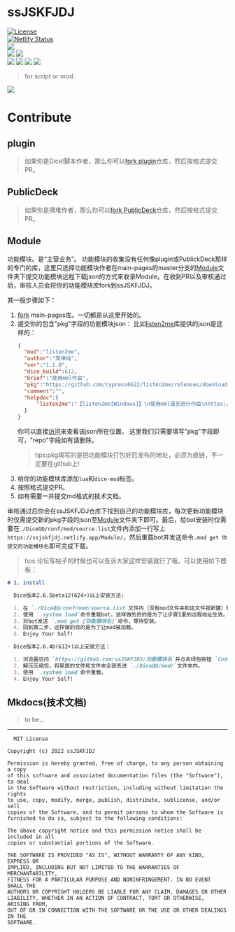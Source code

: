 # ssJSKFJDJ

[![License](https://img.shields.io/github/license/ssJSKFJDJ/.github.svg)](http://www.gnu.org/licenses)<br>
[![Netlify Status](https://api.netlify.com/api/v1/badges/9452c174-42c2-44b3-b3e5-90e79fda77c4/deploy-status)](https://ssjskfjdj.netlify.app/)<br>
[![](https://img.shields.io/badge/☃️ssJSKFJDJ♬-971050440-blue)](https://jq.qq.com/?_wv=1027&k=y81MmDpz)<br>
[![](https://img.shields.io/badge/team-Dice!-black)](https://github.com/orgs/ssJSKFJDJ/teams/dice/repositories)
[![](https://img.shields.io/badge/team-OlivaOS-black)](https://github.com/orgs/ssJSKFJDJ/teams/olivaos/repositories)<br>
[![](https://img.shields.io/github/directory-file-count/ssJSKFJDJ/plugin?label=plugin)](https://github.com/ssJSKFJDJ/plugin)
[![](https://img.shields.io/badge/Dice%20mod-3-orange)](https://github.com/search?q=topic%3Adice-mod+org%3AssJSKFJDJ+fork%3Atrue&type=repositories)
[![](https://img.shields.io/github/directory-file-count/ssJSKFJDJ/PublicDeck?label=PublicDeck)](https://github.com/ssJSKFJDJ/PublicDeck)
[![](https://img.shields.io/badge/Lua%20Module-1-orange)](https://github.com/search?q=topic%3Alua-module+fork%3Atrue+org%3AssJSKFJDJ&type=Repositories)<br>

> for script or mod.

<img src="https://ghchart.rshah.org/cypress0522" />

# Contribute

## plugin

> 如果你是Dice!脚本作者，那么你可以[fork plugin](https://github.com/ssJSKFJDJ/plugin)仓库，然后按格式提交PR。

## PublicDeck

> 如果你是牌堆作者，那么你可以[fork PublicDeck](https://github.com/ssJSKFJDJ/PublicDeck)仓库，然后按格式提交PR。

## Module

功能模块。是“主营业务”。
功能模块的收集没有任何像plugin或PublickDeck那样的专门的库，这里只选择功能模块作者在main-pages的master分支的[Module](https://github.com/ssJSKFJDJ/main-pages/tree/master/docs/Module)文件夹下提交功能模块远程下载json的方式来收录Module。在收到PR以及审核通过后，审核人员会将你的功能模块库fork到ssJSKFJDJ。

其一般步骤如下：
1. [fork](https://github.com/ssJSKFJDJ/main-pages/fork) main-pages库。一切都是从这里开始的。
2. 提交你的包含"pkg"字段的功能模块json：
   比如[listen2me](https://github.com/ssJSKFJDJ/listen2me)库提供的json是这样的：
   ```json
   {
     "mod":"listen2me",
     "author":"简律纯",
     "ver":"1.1.8",
     "dice_build":612,
     "brief":"使用mml作曲",
     "pkg":"https://github.com/cypress0522/listen2me/releases/download/v1.1.8/listen2me_v1.1.8.zip",
     "comment":"",
     "helpdoc":{
         "listen2me":"【listen2me[Windows]】\n使用mml语言进行作曲\nhttps://github.com/cypress0522/listen2me"
     }
   }
   ```
   你可以直接[访问](https://github.com/ssJSKFJDJ/main-pages/blob/master/docs/Module/listen2me)来查看该json所在位置。
   这里我们只需要填写"pkg"字段即可，"repo"字段如有请删除。
   > tips:pkg填写的是把功能模块打包好后发布的地址，必须为直链，不一定要在github上!
3. 给你的功能模块库添加`lua`和`dice-mod`标签。
4. 按照格式提交PR。
5. 如有需要一并提交md格式的技术文档。

审核通过后你会在ssJSKFJDJ仓库下找到自己的功能模块库，每次更新功能模块时仅需提交新的pkg字段的json至[Module](https://github.com/ssJSKFJDJ/main-pages/tree/master/docs/Module)文件夹下即可。最后，给bot安装时仅需要在`./DiceQQ/conf/mod/source.list`文件内添加一行写上`https://ssjskfjdj.netlify.app/Module/`，然后重载bot并发送命令`.mod get 你提交的功能模块名`即可完成下载。
> tips:论坛写帖子的时候也可以告诉大家这样安装就行了哦，可以使用如下模板：

```markdown
# 1. install

- Dice版本2.6.5beta12(624+)以上安装方法:

  1. 在 `./DiceQQ/conf/mod/source.list`文件内（没有mod文件夹和这文件就新建）输入 `https://ssjskfjdj.netlify.app/Module/`。
  2. 使用 `.system load`命令重载bot，这样做的目的是为了让步骤1里的远程地址生效。
  3. 对bot发送 `.mod get [功能模块名]`命令，等待安装。
  4. 回到第二步，这样做的目的是为了让mod被加载。
  5. Enjoy Your Self!

- Dice版本2.6.4b(612+)以上安装方法：

  1. 浏览器访问 `https://github.com/ssJSKFJDJ/功能模块名`并点击绿色按钮 `Code`下的 `Download Zip`按钮下载仓库压缩包。
  2. 解压压缩包，将里面的文件和文件夹全部丢进 `./DiceQQ/mod/`文件夹内。
  3. 使用 `.system load`命令重载。
  4. Enjoy Your Self!
```

## Mkdocs(技术文档)

> to be...

***

```
  MIT License

Copyright (c) 2022 ssJSKFJDJ

Permission is hereby granted, free of charge, to any person obtaining a copy
of this software and associated documentation files (the "Software"), to deal
in the Software without restriction, including without limitation the rights
to use, copy, modify, merge, publish, distribute, sublicense, and/or sell
copies of the Software, and to permit persons to whom the Software is
furnished to do so, subject to the following conditions:

The above copyright notice and this permission notice shall be included in all
copies or substantial portions of the Software.

THE SOFTWARE IS PROVIDED "AS IS", WITHOUT WARRANTY OF ANY KIND, EXPRESS OR
IMPLIED, INCLUDING BUT NOT LIMITED TO THE WARRANTIES OF MERCHANTABILITY,
FITNESS FOR A PARTICULAR PURPOSE AND NONINFRINGEMENT. IN NO EVENT SHALL THE
AUTHORS OR COPYRIGHT HOLDERS BE LIABLE FOR ANY CLAIM, DAMAGES OR OTHER
LIABILITY, WHETHER IN AN ACTION OF CONTRACT, TORT OR OTHERWISE, ARISING FROM,
OUT OF OR IN CONNECTION WITH THE SOFTWARE OR THE USE OR OTHER DEALINGS IN THE
SOFTWARE.
```

